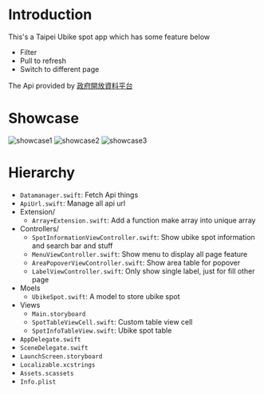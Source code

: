# Introduction
This's a Taipei Ubike spot app which has some feature below
* Filter
* Pull to refresh
* Switch to different page

The Api provided by [政府開放資料平台](https://data.gov.tw/dataset/137993)

# Showcase
![showcase1](./showcase1.png)
![showcase2](./showcase2.png)
![showcase3](./showcase3.png)

# Hierarchy
* `Datamanager.swift`: Fetch Api things
* `ApiUrl.swift`: Manage all api url
* Extension/
  * `Array+Extension.swift`: Add a function make array into unique array
* Controllers/
  * `SpotInformationViewController.swift`: Show ubike spot information and search bar and stuff
  * `MenuViewController.swift`: Show menu to display all page feature
  * `AreaPopoverViewController.swift`: Show area table for popover
  * `LabelViewController.swift`: Only show single label, just for fill other page
* Moels
  * `UbikeSpot.swift`: A model to store ubike spot
* Views
  * `Main.storyboard`
  * `SpotTableViewCell.swift`: Custom table view cell
  * `SpotInfoTableView.swift`: Ubike spot table
* `AppDelegate.swift`
* `SceneDelegate.swift`
* `LaunchScreen.storyboard`
* `Localizable.xcstrings`
* `Assets.scassets`
* `Info.plist`